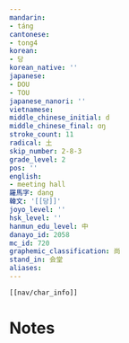 ```yaml
---
mandarin:
- táng
cantonese:
- tong4
korean:
- 당
korean_native: ''
japanese:
- DOU
- TOU
japanese_nanori: ''
vietnamese:
middle_chinese_initial: d
middle_chinese_final: ɑŋ
stroke_count: 11
radical: 土
skip_number: 2-8-3
grade_level: 2
pos: ''
english:
- meeting hall
羅馬字: dang
韓文: '[[당]]'
joyo_level: ''
hsk_level: ''
hanmun_edu_level: 中
danayo_id: 2058
mc_id: 720
graphemic_classification: 尚
stand_in: 会堂
aliases:
---
```

```meta-bind-embed
[[nav/char_info]]
```

# Notes
